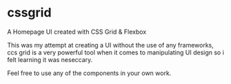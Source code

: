 # cssgrid
A Homepage UI created with CSS Grid &amp; Flexbox

This was my attempt at creating a UI without the use of any frameworks, ccs grid is a very powerful tool when it comes to manipulating UI design so i felt learning it was neseccary.

Feel free to use any of the components in your own work. 
